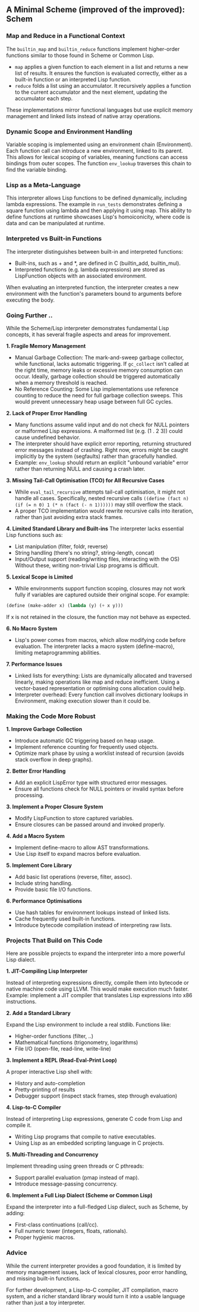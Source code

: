 
## A Minimal Scheme (improved of the improved): Schem

### Map and Reduce in a Functional Context

The `builtin_map` and `builtin_reduce` functions implement higher-order functions similar to
those found in Scheme or Common Lisp.

- `map` applies a given function to each element in a list and returns a new list of results.
  It ensures the function is evaluated correctly, either as a built-in function or an interpreted Lisp function.
- `reduce` folds a list using an accumulator. It recursively applies a function to the current
  accumulator and the next element, updating the accumulator each step.

These implementations mirror functional languages but use explicit memory management and linked
lists instead of native array operations.


### Dynamic Scope and Environment Handling

Variable scoping is implemented using an environment chain (Environment). Each function call can
introduce a new environment, linked to its parent. This allows for lexical scoping of variables,
meaning functions can access bindings from outer scopes. The function `env_lookup` traverses
this chain to find the variable binding.


### Lisp as a Meta-Language

This interpreter allows Lisp functions to be defined dynamically, including lambda expressions.
The example in `run_tests` demonstrates defining a square function using lambda and then applying
it using map. This ability to define functions at runtime showcases Lisp's homoiconicity, where
code is data and can be manipulated at runtime.


### Interpreted vs Built-in Functions

The interpreter distinguishes between built-in and interpreted functions:
- Built-ins, such as + and *, are defined in C (builtin_add, builtin_mul).
- Interpreted functions (e.g. lambda expressions) are stored as LispFunction
  objects with an associated environment.

When evaluating an interpreted function, the interpreter creates a new environment with the
function's parameters bound to arguments before executing the body.


### Going Further ..

While the Scheme/Lisp interpreter demonstrates fundamental Lisp concepts, it has several
fragile aspects and areas for improvement.

__1. Fragile Memory Management__
- Manual Garbage Collection: The mark-and-sweep garbage collector, while functional, lacks
  automatic triggering. If `gc_collect` isn't called at the right time, memory leaks or
  excessive memory consumption can occur. Ideally, garbage collection should be triggered
  automatically when a memory threshold is reached.
- No Reference Counting: Some Lisp implementations use reference counting to reduce the
  need for full garbage collection sweeps. This would prevent unnecessary heap usage between
  full GC cycles.

__2. Lack of Proper Error Handling__
- Many functions assume valid input and do not check for NULL pointers or malformed Lisp
  expressions. A malformed list (e.g. (1 . 2 3)) could cause undefined behavior.
- The interpreter should have explicit error reporting, returning structured error messages
  instead of crashing. Right now, errors might be caught implicitly by the system (segfaults)
  rather than gracefully handled.
- Example: `env_lookup` should return an explicit "unbound variable" error rather than
  returning NULL and causing a crash later.

__3. Missing Tail-Call Optimisation (TCO) for All Recursive Cases__
- While `eval_tail_recursive` attempts tail-call optimisation, it might not handle all cases.
  Specifically, nested recursive calls `((define (fact n) (if (= n 0) 1 (* n (fact (- n 1))))))`
  may still overflow the stack.
- A proper TCO implementation would rewrite recursive calls into iteration, rather than just
  avoiding extra stack frames.

__4. Limited Standard Library and Built-ins__
The interpreter lacks essential Lisp functions such as:
- List manipulation (filter, foldr, reverse)
- String handling (there's no string?, string-length, concat)
- Input/Output support (reading/writing files, interacting with the OS)
Without these, writing non-trivial Lisp programs is difficult.

__5. Lexical Scope is Limited__
- While environments support function scoping, closures may not work fully if variables are
  captured outside their original scope. For example:
```lisp
(define (make-adder x) (lambda (y) (+ x y)))
```
If x is not retained in the closure, the function may not behave as expected.

__6. No Macro System__
- Lisp's power comes from macros, which allow modifying code before evaluation. The interpreter
  lacks a macro system (define-macro), limiting metaprogramming abilities.

__7. Performance Issues__
- Linked lists for everything: Lists are dynamically allocated and traversed linearly, making
  operations like map and reduce inefficient. Using a vector-based representation or optimising
  cons allocation could help.
- Interpreter overhead: Every function call involves dictionary lookups in Environment, making
  execution slower than it could be.


### Making the Code More Robust

__1. Improve Garbage Collection__
- Introduce automatic GC triggering based on heap usage.
- Implement reference counting for frequently used objects.
- Optimize mark phase by using a worklist instead of recursion (avoids stack overflow in deep graphs).

__2. Better Error Handling__
- Add an explicit LispError type with structured error messages.
- Ensure all functions check for NULL pointers or invalid syntax before processing.

__3. Implement a Proper Closure System__
- Modify LispFunction to store captured variables.
- Ensure closures can be passed around and invoked properly.

__4. Add a Macro System__
- Implement define-macro to allow AST transformations.
- Use Lisp itself to expand macros before evaluation.

__5. Implement Core Library__
- Add basic list operations (reverse, filter, assoc).
- Include string handling.
- Provide basic file I/O functions.

__6. Performance Optimisations__
- Use hash tables for environment lookups instead of linked lists.
- Cache frequently used built-in functions.
- Introduce bytecode compilation instead of interpreting raw lists.


### Projects That Build on This Code

Here are possible projects to expand the interpreter into a more powerful Lisp dialect.

__1. JIT-Compiling Lisp Interpreter__

Instead of interpreting expressions directly, compile them into bytecode or native machine
code using LLVM. This would make execution much faster. Example: implement a JIT compiler
that translates Lisp expressions into x86 instructions.

__2. Add a Standard Library__

Expand the Lisp environment to include a real stdlib. Functions like:
- Higher-order functions (filter, ..)
- Mathematical functions (trigonometry, logarithms)
- File I/O (open-file, read-line, write-line)

__3. Implement a REPL (Read-Eval-Print Loop)__

A proper interactive Lisp shell with:
- History and auto-completion
- Pretty-printing of results
- Debugger support (inspect stack frames, step through evaluation)

__4. Lisp-to-C Compiler__

Instead of interpreting Lisp expressions, generate C code from Lisp and compile it.
- Writing Lisp programs that compile to native executables.
- Using Lisp as an embedded scripting language in C projects.

__5. Multi-Threading and Concurrency__

Implement threading using green threads or C pthreads:
- Support parallel evaluation (pmap instead of map).
- Introduce message-passing concurrency.

__6. Implement a Full Lisp Dialect (Scheme or Common Lisp)__

Expand the interpreter into a full-fledged Lisp dialect, such as Scheme, by adding:
- First-class continuations (call/cc).
- Full numeric tower (integers, floats, rationals).
- Proper hygienic macros.


### Advice

While the current interpreter provides a good foundation, it is limited by memory management issues,
lack of lexical closures, poor error handling, and missing built-in functions.

For further development, a Lisp-to-C compiler, JIT compilation, macro system, and a richer standard
library would turn it into a usable language rather than just a toy interpreter.
